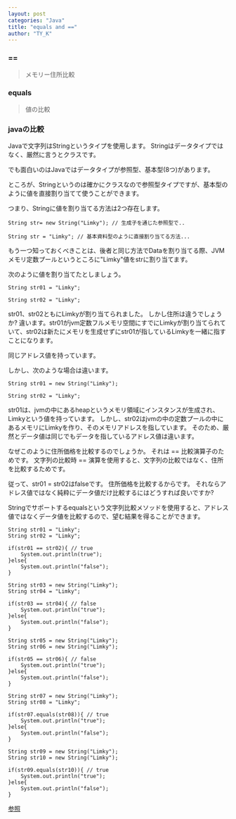 ```yaml
---
layout: post
categories: "Java"
title: "equals and =="
author: "TY_K"
---
```


### ==
> メモリー住所比較

### equals
> 値の比較

### javaの比較
Javaで文字列はStringというタイプを使用します。 Stringはデータタイプではなく、厳然に言うとクラスです。

でも面白いのはJavaではデータタイプが参照型、基本型(8つ)があります。

ところが、Stringというのは確かにクラスなので参照型タイプですが、基本型のように値を直接割り当てて使うことができます。

つまり、Stringに値を割り当てる方法は2つ存在します。
```
String str= new String("Limky"); // 生成子を通じた参照型で..

String str = "Limky"; // 基本資料型のように直接割り当てる方法...
```
もう一つ知っておくべきことは、後者と同じ方法でDataを割り当てる際、JVMメモリ定数プールというところに"Limky"値をstrに割り当てます。

次のように値を割り当てたとしましょう。
```
String str01 = "Limky";

String str02 = "Limky";
```
str01、str02ともにLimkyが割り当てられました。 しかし住所は違うでしょうか? 違います。str01がjvm定数フルメモリ空間にすでにLimkyが割り当てられていて、str02は新たにメモリを生成せずにstr01が指しているLimkyを一緒に指すことになります。

同じアドレス値を持っています。

しかし、次のような場合は違います。
```
String str01 = new String("Limky");

String str02 = "Limky";
```
str01は、jvmの中にあるheapというメモリ領域にインスタンスが生成され、Limkyという値を持っています。 しかし、str02はjvmの中の定数プールの中にあるメモリにLimkyを作り、そのメモリアドレスを指しています。 そのため、厳然とデータ値は同じでもデータを指しているアドレス値は違います。

なぜこのように住所価格を比較するのでしょうか。 それは == 比較演算子のためです。 文字列の比較時 == 演算を使用すると、文字列の比較ではなく、住所を比較するためです。

従って、str01 = str02はfalseです。 住所価格を比較するからです。 それならアドレス値ではなく純粋にデータ値だけ比較するにはどうすれば良いですか?

Stringでサポートするequalsという文字列比較メソッドを使用すると、アドレス値ではなくデータ値を比較するので、望む結果を得ることができます。
```
String str01 = "Limky";
String str02 = "Limky";
    
if(str01 == str02){ // true
    System.out.println(true");
}else{
    System.out.println("false");
}
    
String str03 = new String("Limky");
String str04 = "Limky";
    
if(str03 == str04){ // false
    System.out.println("true");
}else{
    System.out.println("false");
}
    
String str05 = new String("Limky");
String str06 = new String("Limky");
    
if(str05 == str06){ // false
    System.out.println("true");
}else{
    System.out.println("false");
}
    
String str07 = new String("Limky");
String str08 = "Limky";
    
if(str07.equals(str08)){ // true
    System.out.println("true");
}else{
    System.out.println("false");
}
    
String str09 = new String("Limky");
String str10 = new String("Limky");
    
if(str09.equals(str10)){ // true
    System.out.println("true");
}else{
    System.out.println("false");
}
```

[参照][equals]

[equals]: https://limkydev.tistory.com/139 "equals"